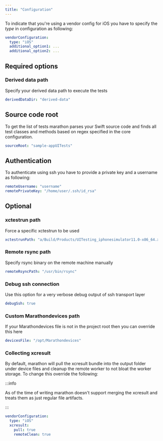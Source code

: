 ```yaml
---
title: "Configuration"
---
```


To indicate that you're using a vendor config for iOS you have to specify
the *type* in configuration as following:

```yaml
vendorConfiguration:
  type: "iOS"
  additional_option1: ...
  additional_option2: ...
```

## Required options
### Derived data path
Specify your derived data path to execute the tests

```yaml
derivedDataDir: "derived-data"
```

## Source code root
To get the list of tests marathon parses your Swift source code and
finds all test classes and methods based on regex specified in the core
configuration.

```yaml
sourceRoot: "sample-appUITests"
```

## Authentication
To authenticate using ssh you have to provide a private key and a
username as following:

```yaml
remoteUsername: "username"
remotePrivateKey: "/home/user/.ssh/id_rsa"
```

## Optional
### xctestrun path
Force a specific xctestrun to be used

```yaml
xctestrunPath: "a/Build/Products/UITesting_iphonesimulator11.0-x86_64.xctestrun"
```

### Remote rsync path
Specify rsync binary on the remote machine manually

```yaml
remoteRsyncPath: "/usr/bin/rsync"
```

### Debug ssh connection
Use this option for a very verbose debug output of ssh transport layer

```yaml
debugSsh: true
```

### Custom Marathondevices path
If your Marathondevices file is not in the project root then you can override
this here

```yaml
devicesFile: "/opt/Marathondevices"
```

### Collecting xcresult
By default, marathon will pull the xcresult bundle into the output folder under device files and cleanup the remote worker to not bloat
the worker storage. To change this override the following:

:::info

As of the time of writing marathon doesn't support merging the xcresult and treats them as just regular file artifacts.

:::

```yaml
vendorConfiguration:
  type: "iOS"
  xcresult:
    pull: true
    remoteClean: true
```
